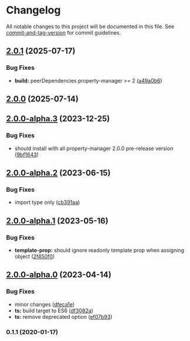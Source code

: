 # Changelog

All notable changes to this project will be documented in this file. See [commit-and-tag-version](https://github.com/absolute-version/commit-and-tag-version) for commit guidelines.

## [2.0.1](https://github.com/snowyu/property-manager-decorator.ts/compare/v2.0.0...v2.0.1) (2025-07-17)


### Bug Fixes

* **build:** peerDependencies property-manager >= 2 ([a49a0b6](https://github.com/snowyu/property-manager-decorator.ts/commit/a49a0b64641835f78c6fd704f4196a04e216bd17))

## [2.0.0](https://github.com/snowyu/property-manager-decorator.ts/compare/v2.0.0-alpha.3...v2.0.0) (2025-07-14)

## [2.0.0-alpha.3](https://github.com/snowyu/property-manager-decorator.ts/compare/v2.0.0-alpha.2...v2.0.0-alpha.3) (2023-12-25)


### Bug Fixes

* should install with all property-manager 2.0.0 pre-release version ([9bf1643](https://github.com/snowyu/property-manager-decorator.ts/commit/9bf164351182e602bf48fd9850dcc5f854dacbdf))

## [2.0.0-alpha.2](https://github.com/snowyu/property-manager-decorator.ts/compare/v2.0.0-alpha.1...v2.0.0-alpha.2) (2023-06-15)


### Bug Fixes

* import type only ([cb391aa](https://github.com/snowyu/property-manager-decorator.ts/commit/cb391aa4ec0fb21104badbb745f62f62c6537cf3))

## [2.0.0-alpha.1](https://github.com/snowyu/property-manager-decorator.ts/compare/v2.0.0-alpha.0...v2.0.0-alpha.1) (2023-05-16)


### Bug Fixes

* **template-prop:** should ignore readonly template prop when assigning object ([2f450f0](https://github.com/snowyu/property-manager-decorator.ts/commit/2f450f0162ee3cdbe6f4749a529f201bb3bb179f))

## [2.0.0-alpha.0](https://github.com/snowyu/property-manager-decorator.ts/compare/v0.1.1...v2.0.0-alpha.0) (2023-04-14)


### Bug Fixes

* minor changes ([dfeca1e](https://github.com/snowyu/property-manager-decorator.ts/commit/dfeca1e18435c24cfe680064e51813a7d4922336))
* **ts:** build target to ES6 ([df3082a](https://github.com/snowyu/property-manager-decorator.ts/commit/df3082a0a908397ec8199102e15b79d162620bea))
* **ts:** remove deprecated option ([ef07b93](https://github.com/snowyu/property-manager-decorator.ts/commit/ef07b9383c03e0e601d67a65716203c2efe529fc))

### 0.1.1 (2020-01-17)
